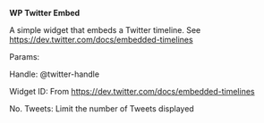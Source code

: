 **WP Twitter Embed**

A simple widget that embeds a Twitter timeline.
See https://dev.twitter.com/docs/embedded-timelines

Params:

Handle: @twitter-handle

Widget ID: From https://dev.twitter.com/docs/embedded-timelines

No. Tweets: Limit the number of Tweets displayed

